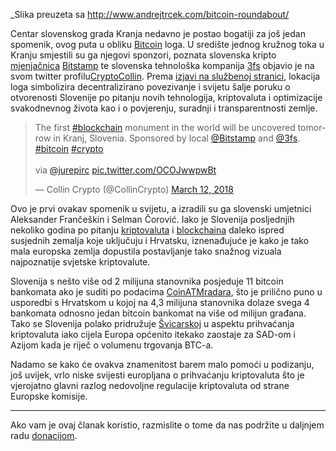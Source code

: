 _Slika preuzeta sa http://www.andrejtrcek.com/bitcoin-roundabout/ 

Centar slovenskog grada Kranja nedavno je postao bogatiji za još jedan spomenik, ovog puta u obliku [Bitcoin][btc] loga. U središte jednog kružnog toka u Kranju smjestili su ga njegovi sponzori, poznata slovenska kripto [mjenjačnica][exc] [Bitstamp][bitstamp] te slovenska tehnološka kompanija [3fs][3fs] objavio je na svom twitter profilu[CryptoCollin][collin]. Prema [izjavi na službenoj stranici][link], lokacija loga simbolizira decentralizirano povezivanje i svijetu šalje poruku o otvorenosti Slovenije po pitanju novih tehnologija, kriptovaluta i optimizacije svakodnevnog života kao i o povjerenju, suradnji i transparentnosti zemlje.

<blockquote class="twitter-tweet" data-lang="en"><p lang="en" dir="ltr">The first <a href="https://twitter.com/hashtag/blockchain?src=hash&amp;ref_src=twsrc%5Etfw">#blockchain</a> monument in the world will be uncovered tomorrow in Kranj, Slovenia.  Sponsored by local <a href="https://twitter.com/Bitstamp?ref_src=twsrc%5Etfw">@Bitstamp</a> and <a href="https://twitter.com/3fs?ref_src=twsrc%5Etfw">@3fs</a>. <a href="https://twitter.com/hashtag/bitcoin?src=hash&amp;ref_src=twsrc%5Etfw">#bitcoin</a> <a href="https://twitter.com/hashtag/crypto?src=hash&amp;ref_src=twsrc%5Etfw">#crypto</a> <br><br>via <a href="https://twitter.com/jurepirc?ref_src=twsrc%5Etfw">@jurepirc</a> <a href="https://t.co/OCOJwwpwBt">pic.twitter.com/OCOJwwpwBt</a></p>&mdash; Collin Crypto (@CollinCrypto) <a href="https://twitter.com/CollinCrypto/status/973179144468094976?ref_src=twsrc%5Etfw">March 12, 2018</a></blockquote>
<script async src="https://platform.twitter.com/widgets.js" charset="utf-8"></script>

Ovo je prvi ovakav spomenik u svijetu, a izradili su ga slovenski umjetnici Aleksander Frančeškin i Selman Čorović. Iako je Slovenija posljednjih nekoliko godina po pitanju [kriptovaluta][cc] i [blockchaina][bc] daleko ispred susjednih zemalja koje uključuju i Hrvatsku, iznenađujuće je kako je tako mala europska zemlja dopustila postavljanje tako snažnog vizuala najpoznatije svjetske kriptovalute. 

Slovenija s nešto više od 2 milijuna stanovnika posjeduje 11 bitcoin bankomata ako je suditi po podacima [CoinATMradara][atm], što je prilično puno u usporedbi s Hrvatskom u kojoj na 4,3 milijuna stanovnika dolaze svega 4 bankomata odnosno jedan bitcoin bankomat na više od milijun građana. Tako se Slovenija polako pridružuje [Švicarskoj][švic] u aspektu prihvaćanja kriptovaluta iako cijela Europa općenito itekako zaostaje za SAD-om i Azijom kada je riječ o volumenu trgovanja BTC-a.

Nadamo se kako će ovakva znamenitost barem malo pomoći u podizanju, još uvijek, vrlo niske svijesti europljana o prihvaćanju kriptovaluta što je vjerojatno glavni razlog nedovoljne regulacije kriptovaluta od strane Europske komisije.

---

Ako vam je ovaj članak koristio, razmislite o tome da nas podržite u daljnjem radu [donacijom][donate].

[donate]: https://bitfalls.com/hr/donate

[btc]: https://bitfalls.com/hr/2017/09/01/send-receive-bitcoin/
[bc]: https://bitfalls.com/hr/2017/08/20/blockchain-explained-blockchain-works/
[atm]: https://bitfalls.com/hr/2017/09/01/send-receive-bitcoin/
[exc]: https://bitfalls.com/hr/glossary/#exchange
[švic]: https://bitfalls.com/hr/2018/02/20/switzerland-publishes-ico-regulations-crypto-token-classifications/
[bitstamp]: https://www.bitstamp.net/
[3fs]: http://3fs.si/
[collin]: https://twitter.com/CollinCrypto/status/973179144468094976
[cc]: https://bitfalls.com/hr/2017/08/20/cryptocurrency/
[link]: https://www.blockchainmonument.net/o-obelezju
